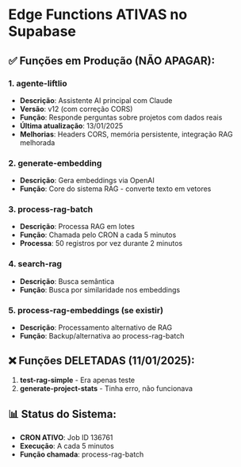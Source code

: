 # Edge Functions ATIVAS no Supabase

## ✅ Funções em Produção (NÃO APAGAR):

### 1. **agente-liftlio**
- **Descrição**: Assistente AI principal com Claude
- **Versão**: v12 (com correção CORS)
- **Função**: Responde perguntas sobre projetos com dados reais
- **Última atualização**: 13/01/2025
- **Melhorias**: Headers CORS, memória persistente, integração RAG melhorada

### 2. **generate-embedding**
- **Descrição**: Gera embeddings via OpenAI
- **Função**: Core do sistema RAG - converte texto em vetores

### 3. **process-rag-batch**
- **Descrição**: Processa RAG em lotes
- **Função**: Chamada pelo CRON a cada 5 minutos
- **Processa**: 50 registros por vez durante 2 minutos

### 4. **search-rag**
- **Descrição**: Busca semântica
- **Função**: Busca por similaridade nos embeddings

### 5. **process-rag-embeddings** (se existir)
- **Descrição**: Processamento alternativo de RAG
- **Função**: Backup/alternativa ao process-rag-batch

## ❌ Funções DELETADAS (11/01/2025):

1. **test-rag-simple** - Era apenas teste
2. **generate-project-stats** - Tinha erro, não funcionava

## 📊 Status do Sistema:
- **CRON ATIVO**: Job ID 136761
- **Execução**: A cada 5 minutos
- **Função chamada**: process-rag-batch